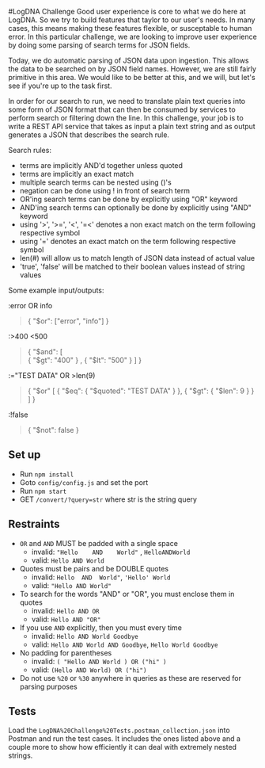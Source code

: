 #LogDNA Challenge
Good user experience is core to what we do here at LogDNA. So we try to build features that taylor to our user's needs. In many cases, this means making these features flexible, or susceptable to human error. In this particular challenge, we are looking to improve user experience by doing some parsing of search terms for JSON fields.

Today, we do automatic parsing of JSON data upon ingestion. This allows the data to be searched on by JSON field names. However, we are still fairly primitive in this area. We would like to be better at this, and we will, but let's see if you're up to the task first.

In order for our search to run, we need to translate plain text queries into some form of JSON format that can then be consumed by services to perform search or filtering down the line. In this challenge, your job is to write a REST API service that takes as input a plain text string and as output generates a JSON that describes the search rule.

Search rules:
- terms are implicitly AND'd together unless quoted
- terms are implicitly an exact match
- multiple search terms can be nested using ()'s
- negation can be done using ! in front of search term
- OR'ing search terms can be done by explicitly using "OR" keyword
- AND'ing search terms can optionally be done by explicitly using "AND" keyword
- using '>', '>=', '<', '=<' denotes a non exact match on the term following respective symbol
- using '=' denotes an exact match on the term following respective symbol
- len(#) will allow us to match length of JSON data instead of actual value
- 'true', 'false' will be matched to their boolean values instead of string values

Some example input/outputs:

:error OR info
> { "$or": ["error", "info"] }

:>400 <500
> { "$and": [   
    { "$gt": "400" }
  , { "$lt": "500" }
] }

:="TEST DATA" OR >len(9)
> { "$or" [
    {
        "$eq": {
            "$quoted": "TEST DATA"
        }
    }, {
        "$gt": {
            "$len": 9
        }
    }
] }

:!false
> { "$not": false }

## Set up
- Run `npm install`
- Goto `config/config.js` and set the port
- Run `npm start`
- GET `/convert/?query=str` where str is the string query


## Restraints
- ` OR ` and ` AND ` MUST be padded with a single space
   - invalid: `"Hello    AND    World"` , `HelloANDWorld`
   - valid: `Hello AND World`
- Quotes must be pairs and be DOUBLE quotes
   - invalid: `Hello  AND  World"`, `'Hello' World`
   - valid: `"Hello AND World"`
- To search for the words "AND" or "OR", you must enclose them in quotes
   - invalid: `Hello AND OR`
   - valid: `Hello AND "OR"`
- If you use ` AND ` explicitly, then you must every time
   - invalid: `Hello AND World Goodbye`
   - valid: `Hello AND World AND Goodbye`, `Hello World Goodbye`
- No padding for parentheses
   - invalid: `( "Hello AND World ) OR ("hi" )`
   - valid: `(Hello AND World) OR ("hi")`
- Do not use `%20` or `%30` anywhere in queries as these are reserved for parsing purposes

## Tests
Load the `LogDNA%20Challenge%20Tests.postman_collection.json` into Postman and run the test cases. It includes the ones listed above and a couple more to show how efficiently it can deal with extremely nested strings.



